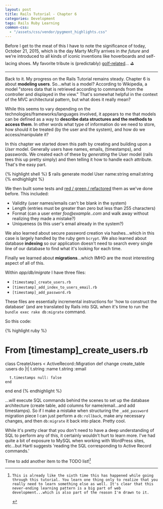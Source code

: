 ```yaml
---
layout: post
title: Rails Tutorial - Chapter 6
categories: Development
tags: Rails Ruby Learning
common-css:
  - "/assets/css/vendor/pygment_highlights.css"
---
```

Before I get to the meat of this I have to note the significance of today, October 21, 2015, which is the day Marty McFly arrives in _the future_ and we're introduced to all kinds of iconic inventions like hoverboards and self-lacing shoes. My favorite tribute is (predictably) [golf-related](https://instagram.com/p/9GgNQKuzwM/)... :golf:

---

Back to it. My progress on the Rails Tutorial remains steady. Chapter 6 is about **modeling users**. So...what is a model?  According to Wikipedia, a model "stores data that is retrieved according to commands from the controller and displayed in the view." That's somewhat helpful in the context of the MVC architectural pattern, but what does it really mean?

While this seems to vary depending on the technologies/frameworks/languages involved, it appears to me that models can be defined as a way to **describe data structures and the methods to access them**. In other words what type of information do we need to store, how should it be treated (by the user and the system), and how do we access/manipulate it?

In this chapter we started down this path by creating and building upon a _User_ model. Generally users have names, emails, (timestamps), and passwords. We created each of these by _generating_ the User model (rails tees this up pretty simply) and then telling it how to handle each attribute. That's the easy part.

{% highlight shell %}
$ rails generate model User name:string email:string
{% endhighlight %}

We then built some tests and [red / green / refactored](https://en.wikipedia.org/wiki/Test-driven_development) them as we've done before. This included:

- Validity (user names/emails can't be blank in the system)
- Length (entries must be greater than zero but less than 255 characters)
- Format (can a user enter _foo@example..com_ and walk away without realizing they made a mistake?)
- Uniqueness (is this user's email already in the system?)

We also learned about secure password creation via hashes...which in this case is largely handled by the ruby gem `bcrypt`. We also learned about database **indexing** so our application doesn't need to search every single line of our database to find what it's looking for each time.

Finally we learned about **migrations**...which IMHO are the most interesting aspect of all of this.

Within _app/db/migrate_ I have three files:

- `[timestamp]_create_users.rb`
- `[timestamp]_add_index_to_users_email.rb`
- `[timestamp]_add_password.rb`

These files are essentially incremental instructions for 'how to construct the database' (and are translated by Rails into SQL when it's time to run the `bundle exec rake db:migrate` command.

So this code:

{% highlight ruby %}
# From [timestamp]_create_users.rb
class CreateUsers < ActiveRecord::Migration
  def change
    create_table :users do |t|
      t.string :name
      t.string :email

      t.timestamps null: false
    end
  end
end
{% endhighlight %}

...will execute SQL commands behind the scenes to set up the database architecture (create table, add columns for name/email...and add timestamps). So if I make a mistake when structuring the `_add_password` migration piece I can just perform a `db:rollback`, make any necessary changes, and then `db:migrate` it back into place. Pretty cool.

While it's pretty clear that you don't need to have a deep understanding of SQL to perform any of this, it certainly wouldn't hurt to learn more. I've had quite a bit of exposure to MySQL when working with WordPress sites, etc...but Hartl suggests 'reading the SQL corresponding to Active Record commands.' 

Time to add another item to the TODO list![^1]

[^1]:    This is already like the sixth time this has happened while going through this tutorial. You learn one thing only to realize that you really need to learn something else as well. It's clear that this never-ending learning pattern is a big part of web development...which is also part of the reason I'm drawn to it.



